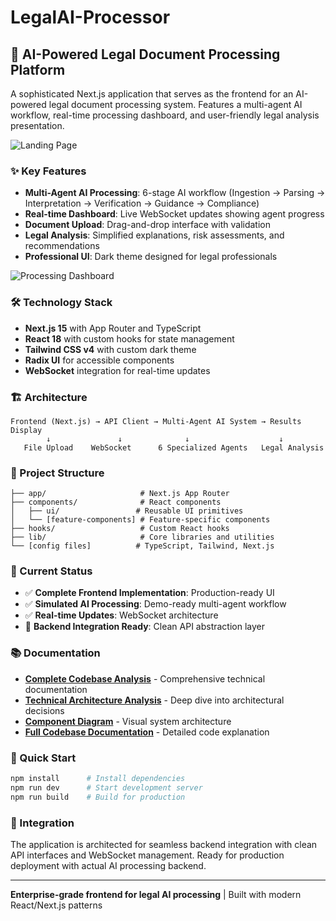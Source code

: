 # LegalAI-Processor

## 🚀 AI-Powered Legal Document Processing Platform

A sophisticated Next.js application that serves as the frontend for an AI-powered legal document processing system. Features a multi-agent AI workflow, real-time processing dashboard, and user-friendly legal analysis presentation.

![Landing Page](https://github.com/user-attachments/assets/fc68af4b-2474-4a43-9ba0-9041d13f5c8c)

### ✨ Key Features
- **Multi-Agent AI Processing**: 6-stage AI workflow (Ingestion → Parsing → Interpretation → Verification → Guidance → Compliance)
- **Real-time Dashboard**: Live WebSocket updates showing agent progress
- **Document Upload**: Drag-and-drop interface with validation
- **Legal Analysis**: Simplified explanations, risk assessments, and recommendations
- **Professional UI**: Dark theme designed for legal professionals

![Processing Dashboard](https://github.com/user-attachments/assets/0305f3fa-5f82-47b6-9966-2856ea94613f)

### 🛠️ Technology Stack
- **Next.js 15** with App Router and TypeScript
- **React 18** with custom hooks for state management
- **Tailwind CSS v4** with custom dark theme
- **Radix UI** for accessible components
- **WebSocket** integration for real-time updates

### 🏗️ Architecture
```
Frontend (Next.js) → API Client → Multi-Agent AI System → Results Display
        ↓               ↓              ↓                    ↓
   File Upload    WebSocket      6 Specialized Agents   Legal Analysis
```

### 📁 Project Structure
```
├── app/                     # Next.js App Router
├── components/              # React components
│   ├── ui/                 # Reusable UI primitives
│   └── [feature-components] # Feature-specific components
├── hooks/                   # Custom React hooks
├── lib/                     # Core libraries and utilities
└── [config files]          # TypeScript, Tailwind, Next.js
```

### 🚦 Current Status
- ✅ **Complete Frontend Implementation**: Production-ready UI
- ✅ **Simulated AI Processing**: Demo-ready multi-agent workflow
- ✅ **Real-time Updates**: WebSocket architecture
- 🔄 **Backend Integration Ready**: Clean API abstraction layer

### 📚 Documentation
- **[Complete Codebase Analysis](./README_COMPLETE_ANALYSIS.md)** - Comprehensive technical documentation
- **[Technical Architecture Analysis](./TECHNICAL_ANALYSIS.md)** - Deep dive into architectural decisions
- **[Component Diagram](./COMPONENT_DIAGRAM.md)** - Visual system architecture
- **[Full Codebase Documentation](./CODEBASE_DOCUMENTATION.md)** - Detailed code explanation

### 🚀 Quick Start
```bash
npm install      # Install dependencies
npm run dev      # Start development server
npm run build    # Build for production
```

### 🔗 Integration
The application is architected for seamless backend integration with clean API interfaces and WebSocket management. Ready for production deployment with actual AI processing backend.

---

**Enterprise-grade frontend for legal AI processing** | Built with modern React/Next.js patterns